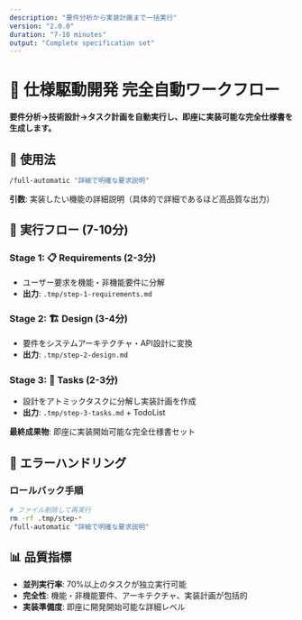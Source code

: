 ```yaml
---
description: "要件分析から実装計画まで一括実行"
version: "2.0.0"
duration: "7-10 minutes"
output: "Complete specification set"
---
```


# 🚀 仕様駆動開発 完全自動ワークフロー

**要件分析→技術設計→タスク計画を自動実行し、即座に実装可能な完全仕様書を生成します。**

## 📝 使用法

```bash
/full-automatic "詳細で明確な要求説明"
```

**引数**: 実装したい機能の詳細説明（具体的で詳細であるほど高品質な出力）

## 🚀 実行フロー (7-10分)

### Stage 1: 📋 Requirements (2-3分)

- ユーザー要求を機能・非機能要件に分解
- **出力**: `.tmp/step-1-requirements.md`

### Stage 2: 🏗️ Design (3-4分)

- 要件をシステムアーキテクチャ・API設計に変換
- **出力**: `.tmp/step-2-design.md`

### Stage 3: 📝 Tasks (2-3分)

- 設計をアトミックタスクに分解し実装計画を作成
- **出力**: `.tmp/step-3-tasks.md` + TodoList

**最終成果物**: 即座に実装開始可能な完全仕様書セット

## 🚨 エラーハンドリング

### ロールバック手順

```bash
# ファイル削除して再実行
rm -rf .tmp/step-*
/full-automatic "詳細で明確な要求説明"
```

## 📊 品質指標

- **並列実行率**: 70%以上のタスクが独立実行可能
- **完全性**: 機能・非機能要件、アーキテクチャ、実装計画が包括的
- **実装準備度**: 即座に開発開始可能な詳細レベル
